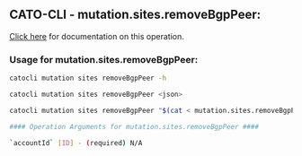
## CATO-CLI - mutation.sites.removeBgpPeer:
[Click here](https://api.catonetworks.com/documentation/#mutation-mutation.sites.removeBgpPeer) for documentation on this operation.

### Usage for mutation.sites.removeBgpPeer:

```bash
catocli mutation sites removeBgpPeer -h

catocli mutation sites removeBgpPeer <json>

catocli mutation sites removeBgpPeer "$(cat < mutation.sites.removeBgpPeer.json)"

#### Operation Arguments for mutation.sites.removeBgpPeer ####

`accountId` [ID] - (required) N/A    
